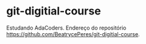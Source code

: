 # git-digitial-course
Estudando AdaCoders.
Endereço do repositório https://github.com/BeatrycePeres/git-digitial-course.
